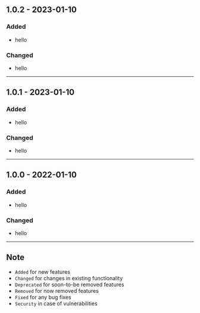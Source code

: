 ## 1.0.2 - 2023-01-10 

### Added

- hello

### Changed

- hello

---

## 1.0.1 - 2023-01-10 

### Added

- hello

### Changed

- hello

---


## 1.0.0 - 2022-01-10 
### Added

- hello

### Changed

- hello

---

## Note

- `Added` for new features
- `Changed` for changes in existing functionality
- `Deprecated` for soon-to-be removed features
- `Removed` for now removed features
- `Fixed` for any bug fixes
- `Security` in case of vulnerabilities

